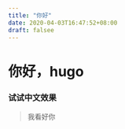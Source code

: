 ```yaml
---
title: "你好"
date: 2020-04-03T16:47:52+08:00
draft: falsee
---
```


# 你好，hugo  
### 试试中文效果  
> 我看好你


